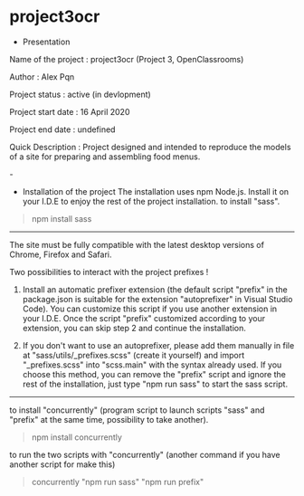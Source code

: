 # project3ocr

* Presentation

Name of the project : project3ocr (Project 3, OpenClassrooms)

Author : Alex Pqn

Project status : active (in devlopment)

Project start date : 16 April 2020

Project end date : undefined

Quick Description : Project designed and intended to reproduce the models of a site for preparing and assembling food menus.

*-*

* Installation of the project
The installation uses npm Node.js. Install it on your I.D.E to enjoy the rest of the project installation.
to install "sass".

> npm install sass

- - -
The site must be fully compatible with the latest desktop versions of Chrome, Firefox and Safari.

Two possibilities to interact with the project prefixes !

1. Install an automatic prefixer extension (the default script "prefix" in the package.json is suitable for the extension "autoprefixer" in Visual Studio Code).
You can customize this script if you use another extension in your I.D.E.
Once the script "prefix" customized according to your extension, you can skip step 2 and continue the installation.

2. If you don't want to use an autoprefixer, please add them manually in file at "sass/utils/_prefixes.scss" (create it yourself) and import "_prefixes.scss" into "scss.main" with the syntax already used.
If you choose this method, you can remove the "prefix" script and ignore the rest of the installation, just type "npm run sass" to start the sass script.
- - -

to install "concurrently" (program script to launch scripts "sass" and "prefix" at the same time, possibility to take another).
> npm install concurrently

to run the two scripts with "concurrently" (another command if you have another script for make this)
> concurrently "npm run sass" "npm run prefix"
